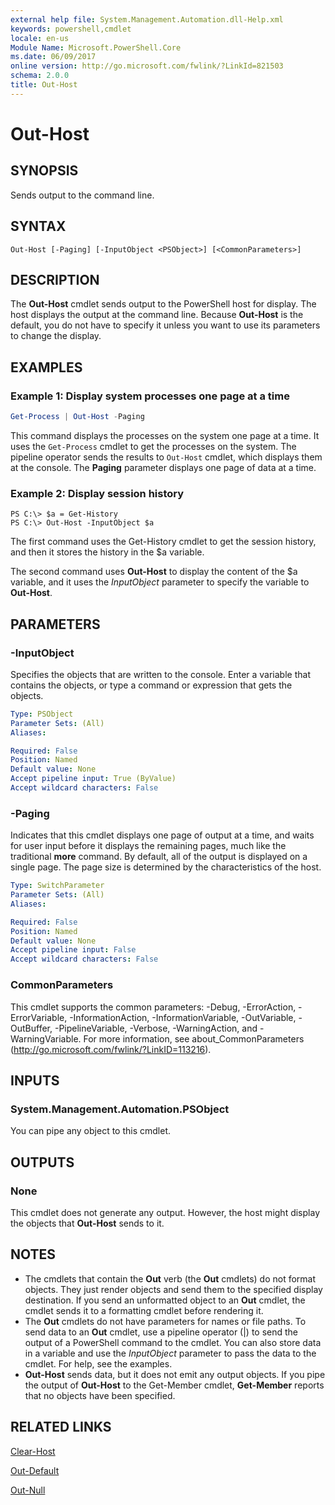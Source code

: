 ```yaml
---
external help file: System.Management.Automation.dll-Help.xml
keywords: powershell,cmdlet
locale: en-us
Module Name: Microsoft.PowerShell.Core
ms.date: 06/09/2017
online version: http://go.microsoft.com/fwlink/?LinkId=821503
schema: 2.0.0
title: Out-Host
---
```

# Out-Host

## SYNOPSIS
Sends output to the command line.

## SYNTAX

```
Out-Host [-Paging] [-InputObject <PSObject>] [<CommonParameters>]
```

## DESCRIPTION

The **Out-Host** cmdlet sends output to the PowerShell host for display.
The host displays the output at the command line.
Because **Out-Host** is the default, you do not have to specify it unless you want to use its parameters to change the display.

## EXAMPLES

### Example 1: Display system processes one page at a time

```powershell
Get-Process | Out-Host -Paging
```

This command displays the processes on the system one page at a time.
It uses the `Get-Process` cmdlet to get the processes on the system.
The pipeline operator sends the results to `Out-Host` cmdlet, which displays them at the console.
The **Paging** parameter displays one page of data at a time.

### Example 2: Display session history

```
PS C:\> $a = Get-History
PS C:\> Out-Host -InputObject $a
```

The first command uses the Get-History cmdlet to get the session history, and then it stores the history in the $a variable.

The second command uses **Out-Host** to display the content of the $a variable, and it uses the *InputObject* parameter to specify the variable to **Out-Host**.

## PARAMETERS

### -InputObject

Specifies the objects that are written to the console.
Enter a variable that contains the objects, or type a command or expression that gets the objects.

```yaml
Type: PSObject
Parameter Sets: (All)
Aliases:

Required: False
Position: Named
Default value: None
Accept pipeline input: True (ByValue)
Accept wildcard characters: False
```

### -Paging

Indicates that this cmdlet displays one page of output at a time, and waits for user input before it displays the remaining pages, much like the traditional **more** command.
By default, all of the output is displayed on a single page.
The page size is determined by the characteristics of the host.

```yaml
Type: SwitchParameter
Parameter Sets: (All)
Aliases:

Required: False
Position: Named
Default value: None
Accept pipeline input: False
Accept wildcard characters: False
```

### CommonParameters

This cmdlet supports the common parameters: -Debug, -ErrorAction, -ErrorVariable, -InformationAction, -InformationVariable, -OutVariable, -OutBuffer, -PipelineVariable, -Verbose, -WarningAction, and -WarningVariable. For more information, see about_CommonParameters (http://go.microsoft.com/fwlink/?LinkID=113216).

## INPUTS

### System.Management.Automation.PSObject

You can pipe any object to this cmdlet.

## OUTPUTS

### None

This cmdlet does not generate any output.
However, the host might display the objects that **Out-Host** sends to it.

## NOTES

* The cmdlets that contain the **Out** verb (the **Out** cmdlets) do not format objects. They just render objects and send them to the specified display destination. If you send an unformatted object to an **Out** cmdlet, the cmdlet sends it to a formatting cmdlet before rendering it.
* The **Out** cmdlets do not have parameters for names or file paths. To send data to an **Out** cmdlet, use a pipeline operator (|) to send the output of a PowerShell command to the cmdlet. You can also store data in a variable and use the *InputObject* parameter to pass the data to the cmdlet. For help, see the examples.
* **Out-Host** sends data, but it does not emit any output objects. If you pipe the output of **Out-Host** to the Get-Member cmdlet, **Get-Member** reports that no objects have been specified.

## RELATED LINKS

[Clear-Host](clear-host.md)

[Out-Default](Out-Default.md)

[Out-Null](Out-Null.md)
